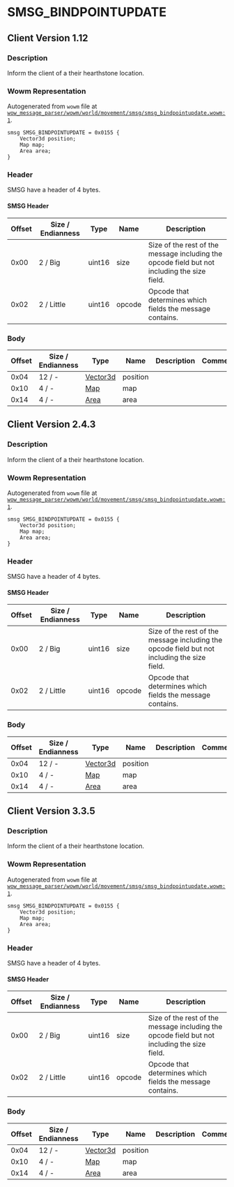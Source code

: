 # SMSG_BINDPOINTUPDATE

## Client Version 1.12

### Description

Inform the client of a their hearthstone location.

### Wowm Representation

Autogenerated from `wowm` file at [`wow_message_parser/wowm/world/movement/smsg/smsg_bindpointupdate.wowm:1`](https://github.com/gtker/wow_messages/tree/main/wow_message_parser/wowm/world/movement/smsg/smsg_bindpointupdate.wowm#L1).
```rust,ignore
smsg SMSG_BINDPOINTUPDATE = 0x0155 {
    Vector3d position;
    Map map;
    Area area;
}
```
### Header

SMSG have a header of 4 bytes.

#### SMSG Header

| Offset | Size / Endianness | Type   | Name   | Description |
| ------ | ----------------- | ------ | ------ | ----------- |
| 0x00   | 2 / Big           | uint16 | size   | Size of the rest of the message including the opcode field but not including the size field.|
| 0x02   | 2 / Little        | uint16 | opcode | Opcode that determines which fields the message contains.|

### Body

| Offset | Size / Endianness | Type | Name | Description | Comment |
| ------ | ----------------- | ---- | ---- | ----------- | ------- |
| 0x04 | 12 / - | [Vector3d](vector3d.md) | position |  |  |
| 0x10 | 4 / - | [Map](map.md) | map |  |  |
| 0x14 | 4 / - | [Area](area.md) | area |  |  |

## Client Version 2.4.3

### Description

Inform the client of a their hearthstone location.

### Wowm Representation

Autogenerated from `wowm` file at [`wow_message_parser/wowm/world/movement/smsg/smsg_bindpointupdate.wowm:1`](https://github.com/gtker/wow_messages/tree/main/wow_message_parser/wowm/world/movement/smsg/smsg_bindpointupdate.wowm#L1).
```rust,ignore
smsg SMSG_BINDPOINTUPDATE = 0x0155 {
    Vector3d position;
    Map map;
    Area area;
}
```
### Header

SMSG have a header of 4 bytes.

#### SMSG Header

| Offset | Size / Endianness | Type   | Name   | Description |
| ------ | ----------------- | ------ | ------ | ----------- |
| 0x00   | 2 / Big           | uint16 | size   | Size of the rest of the message including the opcode field but not including the size field.|
| 0x02   | 2 / Little        | uint16 | opcode | Opcode that determines which fields the message contains.|

### Body

| Offset | Size / Endianness | Type | Name | Description | Comment |
| ------ | ----------------- | ---- | ---- | ----------- | ------- |
| 0x04 | 12 / - | [Vector3d](vector3d.md) | position |  |  |
| 0x10 | 4 / - | [Map](map.md) | map |  |  |
| 0x14 | 4 / - | [Area](area.md) | area |  |  |

## Client Version 3.3.5

### Description

Inform the client of a their hearthstone location.

### Wowm Representation

Autogenerated from `wowm` file at [`wow_message_parser/wowm/world/movement/smsg/smsg_bindpointupdate.wowm:1`](https://github.com/gtker/wow_messages/tree/main/wow_message_parser/wowm/world/movement/smsg/smsg_bindpointupdate.wowm#L1).
```rust,ignore
smsg SMSG_BINDPOINTUPDATE = 0x0155 {
    Vector3d position;
    Map map;
    Area area;
}
```
### Header

SMSG have a header of 4 bytes.

#### SMSG Header

| Offset | Size / Endianness | Type   | Name   | Description |
| ------ | ----------------- | ------ | ------ | ----------- |
| 0x00   | 2 / Big           | uint16 | size   | Size of the rest of the message including the opcode field but not including the size field.|
| 0x02   | 2 / Little        | uint16 | opcode | Opcode that determines which fields the message contains.|

### Body

| Offset | Size / Endianness | Type | Name | Description | Comment |
| ------ | ----------------- | ---- | ---- | ----------- | ------- |
| 0x04 | 12 / - | [Vector3d](vector3d.md) | position |  |  |
| 0x10 | 4 / - | [Map](map.md) | map |  |  |
| 0x14 | 4 / - | [Area](area.md) | area |  |  |

